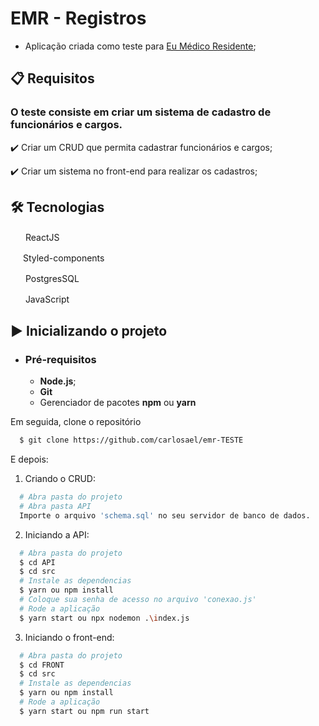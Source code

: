 # EMR - Registros

- Aplicação criada como teste para [Eu Médico Residente](https://www.eumedicoresidente.com.br/);

## 📋 Requisitos

### O teste consiste em criar um sistema de cadastro de funcionários e cargos.

✔️ Criar um CRUD que permita cadastrar funcionários e cargos;

✔️ Criar um sistema no front-end para realizar os cadastros;

## 🛠 Tecnologias

<img src="https://upload.wikimedia.org/wikipedia/commons/thumb/a/a7/React-icon.svg/1200px-React-icon.svg.png" width="20" height="16" /> ReactJS

<img src="https://raw.githubusercontent.com/styled-components/brand/master/styled-components.png" width="16" height="16" /> Styled-components

<img src="https://upload.wikimedia.org/wikipedia/commons/thumb/2/29/Postgresql_elephant.svg/800px-Postgresql_elephant.svg.png" width="20" height="16" /> PostgresSQL

<img src="https://www.kindpng.com/picc/m/67-678384_transparent-javascript-icon-png-png-download.png" width="16" height="16" /> &nbsp;JavaScript

## ▶️ Inicializando o projeto

- ### **Pré-requisitos**

  - **Node.js**;
  - **Git**
  - Gerenciador de pacotes **npm** ou **yarn**

Em seguida, clone o repositório

```sh
  $ git clone https://github.com/carlosael/emr-TESTE
```

E depois:

1. Criando o CRUD:

```sh
  # Abra pasta do projeto
  # Abra pasta API
  Importe o arquivo 'schema.sql' no seu servidor de banco de dados.
```

2. Iniciando a API:

```sh
  # Abra pasta do projeto
  $ cd API
  $ cd src
  # Instale as dependencias
  $ yarn ou npm install
  # Coloque sua senha de acesso no arquivo 'conexao.js'
  # Rode a aplicação
  $ yarn start ou npx nodemon .\index.js
```

3. Iniciando o front-end:

```sh
  # Abra pasta do projeto
  $ cd FRONT
  $ cd src
  # Instale as dependencias
  $ yarn ou npm install
  # Rode a aplicação
  $ yarn start ou npm run start
```
